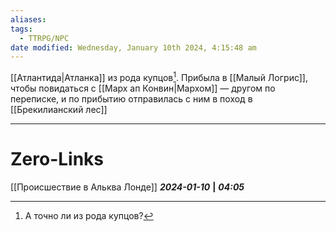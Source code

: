 ```yaml
---
aliases: 
tags:
  - TTRPG/NPC
date modified: Wednesday, January 10th 2024, 4:15:48 am
---
```



[[Атлантида|Атланка]] из рода купцов[^1]. Прибыла в [[Малый Логрис]], чтобы повидаться с [[Марх ап Конвин|Мархом]] — другом по переписке, и по прибытию отправилась с ним в поход в [[Брекилианский лес]]

___
# Zero-Links
[[Происшествие в Альква Лонде]]
***2024-01-10*** **|** ***04:05***

[^1]: А точно ли из рода купцов?